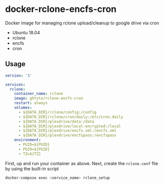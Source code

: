 # docker-rclone-encfs-cron

Docker image for managing rclone upload/cleanup to google drive via cron
- Ubuntu 18.04
- rclone
- encfs
- cron

## Usage

```yaml
version: '3'

services:
  rclone:
    container_name: rclone
    image: ghtsto/rclone-encfs-cron
    restart: always
    volumes:
      - ${DATA_DIR}/rclone/config:/config
      - ${DATA_DIR}/rclone/cron/daily:/etc/cron.daily
      - ${DATA_DIR}/plexdrive/data:/data
      - ${DATA_DIR}/plexdrive/local-encrypted:/local
      - ${DATA_DIR}/plexdrive/encfs.xml:/encfs.xml
      - ${DATA_DIR}/plexdrive/encfspass:/encfspass
    environment:
      - PUID=${PUID}
      - PGID=${PGID}
      - TZ=${TZ}
```

First, up and run your container as above. Next, create the ```rclone.conf``` file by using the built-in script

```bash
docker-compose exec <service_name> rclone_setup
```
